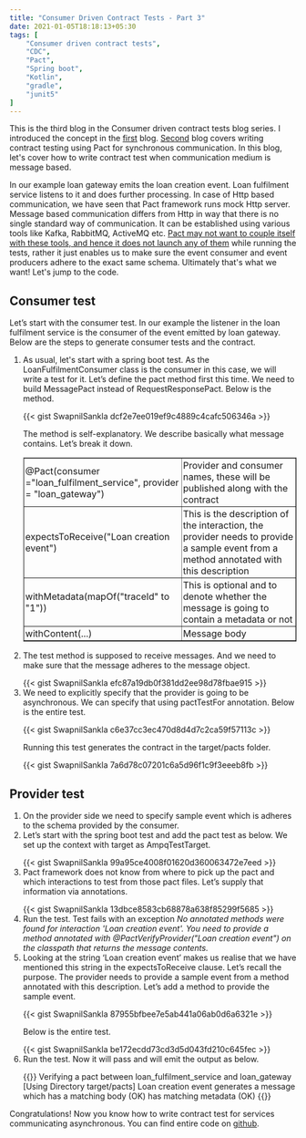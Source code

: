 ```yaml
---
title: "Consumer Driven Contract Tests - Part 3"
date: 2021-01-05T18:18:13+05:30
tags: [
    "Consumer driven contract tests",
    "CDC",
    "Pact",
    "Spring boot",
    "Kotlin",
    "gradle",
    "junit5"
]
---
```

This is the third blog in the Consumer driven contract tests blog series. I introduced the concept in the <a href="https://swapnilsankla.me/post/consumer-driven-contract-tests-part-1/">first</a> blog. <a href="https://swapnilsankla.me/post/consumer-driven-contract-tests-part-2/">Second</a> blog covers writing contract testing using Pact for synchronous communication. In this blog, let's cover how to write contract test when communication medium is message based. 

In our example loan gateway emits the loan creation event. Loan fulfilment service listens to it and does further processing. In case of Http based communication, we have seen that Pact framework runs mock Http server. Message based communication differs from Http in way that there is no single standard way of communication. It can be established using various tools like Kafka, RabbitMQ, ActiveMQ etc. <u>Pact may not want to couple itself with these tools, and hence it does not launch any of them</u> while running the tests, rather it just enables us to make sure the event consumer and event producers adhere to the exact same schema. Ultimately that's what we want! Let's jump to the code. 

## Consumer test

Let’s start with the consumer test. In our example the listener in the loan fulfilment service is the consumer of the event emitted by loan gateway. Below are the steps to generate consumer tests and the contract.

<ol>
<li>
As usual, let's start with a spring boot test. As the LoanFulfilmentConsumer class is the consumer in this case, we will write a test for it. Let’s define the pact method first this time. We need to build MessagePact instead of RequestResponsePact. Below is the method.
<p></p>
{{< gist SwapnilSankla dcf2e7ee019ef9c4889c4cafc506346a >}}

The method is self-explanatory. We describe basically what message contains. Let’s break it down.

<p></p>
<table style="width:100%;table-layout: fixed" border="1px">
  <tr>
    <td style="padding: 2px;">@Pact(consumer ="loan_fulfilment_service", provider = "loan_gateway")</td>
    <td style="padding: 2px;">Provider and consumer names, these will be published along with the contract</td>
  </tr>
  <tr>
    <td style="padding: 2px;">expectsToReceive("Loan creation event")</td>
    <td style="padding: 2px;">This is the description of the interaction, the provider needs to provide a sample event from a method annotated with this description</td>
  </tr>
  <tr>
    <td style="padding: 2px;">withMetadata(mapOf("traceId" to "1"))</td>
    <td style="padding: 2px;">This is optional and to denote whether the message is going to contain a metadata or not</td>
  </tr>
  <tr>
    <td style="padding: 2px;">withContent(...)</td>
    <td style="padding: 2px;">Message body</td>
  </tr>   
</table>
<p></p>
</li>
<li>
The test method is supposed to receive messages. And we need to make sure that the message adheres to the message object. 
<p></p>
{{< gist SwapnilSankla efc87a19db0f381dd2ee98d78fbae915 >}}
</li>
<li>
We need to explicitly specify that the provider is going to be asynchronous. We can specify that using pactTestFor annotation. Below is the entire test.
<p></p>
{{< gist SwapnilSankla c6e37cc3ec470d8d4d7c2ca59f57113c >}}
<p></p>
Running this test generates the contract in the target/pacts folder.
<p></p>
{{< gist SwapnilSankla 7a6d78c07201c6a5d96f1c9f3eeeb8fb >}}
</li>
</ol>

## Provider test
<ol>
<li>On the provider side we need to specify sample event which is adheres to the schema provided by the consumer.</li>
<li>Let’s start with the spring boot test and add the pact test as below. We set up the context with target as AmpqTestTarget.</li>
<p></p>
{{< gist SwapnilSankla 99a95ce4008f01620d360063472e7eed >}}
<li>Pact framework does not know from where to pick up the pact and which interactions to test from those pact files. Let’s supply that information via annotations.
<p></p>
{{< gist SwapnilSankla 13dbce8583cb68878a638f85299f5685 >}}
</li>
<li>Run the test. Test fails with an exception <i>No annotated methods were found for interaction 'Loan creation event'. You need to provide a method annotated with @PactVerifyProvider("Loan creation event") on the classpath that returns the message contents.</i></li>
<li>Looking at the string ‘Loan creation event’ makes us realise that we have mentioned this string in the expectsToReceive clause. Let’s recall the purpose. The provider needs to provide a sample event from a method annotated with this description. Let’s add a method to provide the sample event.
<p></p>
{{< gist SwapnilSankla 87955bfbee7e5ab441a06ab0d6a6321e >}}
<p></p>
Below is the entire test.
<p></p>
{{< gist SwapnilSankla be172ecdd73cd3d5d043fd210c645fec >}}
</li>
<li>
Run the test. Now it will pass and will emit the output as below.
<p></p>
{{<highlight "linenos=table">}}
Verifying a pact between loan_fulfilment_service and loan_gateway
  [Using Directory target/pacts]
  Loan creation event
    generates a message which
      has a matching body (OK)
      has matching metadata (OK)
{{</highlight >}}
</li>
</ol>

Congratulations! Now you know how to write contract test for services communicating asynchronous. You can find entire code on <a href="https://github.com/SwapnilSankla/cdc">github</a>. 